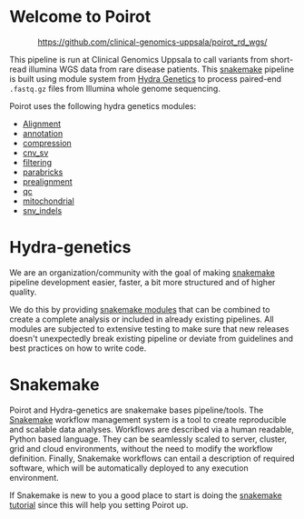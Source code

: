 # Welcome to Poirot

<p align="center">
<a href="https://github.com/clinical-genomics-uppsala/poirot_rd_wgs/">https://github.com/clinical-genomics-uppsala/poirot_rd_wgs/</a>
</p>

This pipeline is run at Clinical Genomics Uppsala to call variants from short-read illumina WGS data from rare disease patients. This [snakemake](https://snakemake.readthedocs.io/en/stable/) pipeline is built using module system from [Hydra Genetics](https://github.com/hydra-genetics/) to process paired-end `.fastq.gz` files from Illumina whole genome sequencing.

Poirot uses the following hydra genetics modules:

- [Alignment](https://github.com/hydra-genetics/alignment/tree/1c54479)
- [annotation](https://github.com/hydra-genetics/alignment/tree/v0.3.0)
- [compression](https://github.com/hydra-genetics/alignment/tree/v2.0.0)
- [cnv_sv](https://github.com/hydra-genetics/alignment/tree/v0.5.0)
- [filtering](https://github.com/hydra-genetics/alignment/tree/v0.3.0)
- [parabricks](https://github.com/hydra-genetics/alignment/tree/1.2.0)
- [prealignment](https://github.com/hydra-genetics/alignment/tree/v1.2.0)
- [qc](https://github.com/hydra-genetics/alignment/tree/da66130)
- [mitochondrial](https://github.com/hydra-genetics/alignment/tree/v0.1.0)
- [snv_indels](https://github.com/hydra-genetics/alignment/tree/3935ecf)

# Hydra-genetics

We are an organization/community with the goal of making [snakemake](https://snakemake.readthedocs.io/en/stable/index.html) pipeline development easier, faster, a bit more structured and of higher quality.

We do this by providing [snakemake modules](https://snakemake.readthedocs.io/en/stable/snakefiles/modularization.html#modules) that can be combined to create a complete analysis or included in already existing pipelines. All modules are subjected to extensive testing to make sure that new releases doesn't unexpectedly break existing pipeline or deviate from guidelines and best practices on how to write code.

# Snakemake
Poirot and Hydra-genetics are snakemake bases pipeline/tools. The [Snakemake](https://snakemake.readthedocs.io/en/stable/index.html) workflow management system is a tool to create reproducible and scalable data analyses. Workflows are described via a human readable, Python based language. They can be seamlessly scaled to server, cluster, grid and cloud environments, without the need to modify the workflow definition. Finally, Snakemake workflows can entail a description of required software, which will be automatically deployed to any execution environment. 

If Snakemake is new to you a good place to start is doing the [snakemake tutorial](https://snakemake.readthedocs.io/en/stable/tutorial/tutorial.html) since this will help you setting Poirot up.